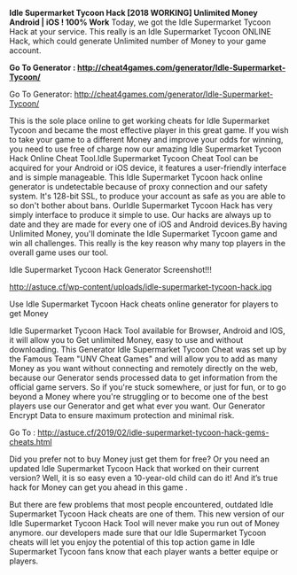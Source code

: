 <b>Idle Supermarket Tycoon Hack [2018 WORKING] Unlimited Money Android | iOS ! 100% Work</b>
Today, we got the Idle Supermarket Tycoon Hack at your service. This really is an Idle Supermarket Tycoon ONLINE Hack, which could generate Unlimited number of Money to your game account. 

<b>Go To Generator : http://cheat4games.com/generator/Idle-Supermarket-Tycoon/</b>

Go To Generator: http://cheat4games.com/generator/Idle-Supermarket-Tycoon/

This is the sole place online to get working cheats for Idle Supermarket Tycoon and became the most effective player in this great game. If you wish to take your game to a different Money and improve your odds for winning, you need to use free of charge now our amazing Idle Supermarket Tycoon Hack Online Cheat Tool.Idle Supermarket Tycoon Cheat Tool can be acquired for your Android or iOS device, it features a user-friendly interface and is simple manageable. This Idle Supermarket Tycoon hack online generator is undetectable because of proxy connection and our safety system. It's 128-bit SSL, to produce your account as safe as you are able to so don't bother about bans. OurIdle Supermarket Tycoon Hack has very simply interface to produce it simple to use. Our hacks are always up to date and they are made for every one of iOS and Android devices.By having Unlimited Money, you'll dominate the Idle Supermarket Tycoon game and win all challenges. This really is the key reason why many top players in the overall game uses our tool.

Idle Supermarket Tycoon Hack Generator Screenshot!!!

http://astuce.cf/wp-content/uploads/idle-supermarket-tycoon-hack.jpg

Use Idle Supermarket Tycoon Hack cheats online generator for players to get Money

Idle Supermarket Tycoon Hack Tool available for Browser, Android and IOS, it will allow you to Get unlimited Money, easy to use and without downloading.
This Generator Idle Supermarket Tycoon Cheat was set up by the Famous Team "UNV Cheat Games" and will allow you to add as many Money as you want without connecting and remotely directly on the web, because our Generator sends processed data to get information from the official game servers.
So if you're stuck somewhere, or just for fun, or to go beyond a Money where you're struggling or to become one of the best players use our Generator and get what ever you want. Our Generator Encrypt Data to ensure maximum protection and minimal risk.

Go To : http://astuce.cf/2019/02/idle-supermarket-tycoon-hack-gems-cheats.html

Did you prefer not to buy Money just get them for free? Or you need an updated Idle Supermarket Tycoon Hack that worked on their current version? Well, it is so easy even a 10-year-old child can do it!
And it’s true hack for Money can get you ahead in this game .

But there are few problems that most people encountered, outdated Idle Supermarket Tycoon Hack cheats are one of them. This new version of our Idle Supermarket Tycoon Hack Tool will never make you run out of Money anymore. our developers made sure that our Idle Supermarket Tycoon cheats will let you enjoy the potential of this top action game in Idle Supermarket Tycoon fans know that each player wants a better equipe or players.
